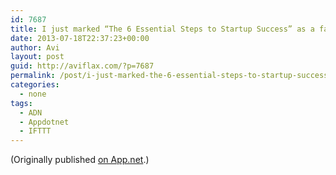 ```yaml
---
id: 7687
title: I just marked “The 6 Essential Steps to Startup Success” as a favorite in Readability. http://www.readability.com/articles/hp7gbcds
date: 2013-07-18T22:37:23+00:00
author: Avi
layout: post
guid: http://aviflax.com/?p=7687
permalink: /post/i-just-marked-the-6-essential-steps-to-startup-success-as-a-favorite-in-readability-httpwww-readability-comarticleshp7gbcds/
categories:
  - none
tags:
  - ADN
  - Appdotnet
  - IFTTT
---
```

(Originally published [on App.net](http://alpha.app.net/aviflax/post/7826299).)